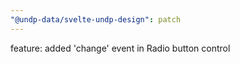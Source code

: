 ```yaml
---
"@undp-data/svelte-undp-design": patch
---
```


feature: added 'change' event in Radio button control
